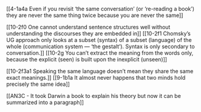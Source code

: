 [[4-1a4a Even if you revisit ‘the same conversation’ (or ‘re-reading a book’) they are never the same thing twice because you are never the same]]

[[10-2f0 One cannot understand sentence structures well without understanding the discourses they are embedded in]]
[[10-2f1 Chomsky’s UG approach only looks at a subset (syntax) of a subset (language) of the whole (communication system — ‘the gestalt’). Syntax is only secondary to conversation.]]
[[10-2g You can’t extract the meaning from the words only, because the explicit (seen) is built upon the inexplicit (unseen)]]

[[10-2f3a1 Speaking the same language doesn’t mean they share the same exact meanings.]]
[[9-1b1a It almost never happens that two minds hold precisely the same idea]]

[[AN3C - It took Darwin a book to explain his theory but now it can be summarized into a paragraph]]